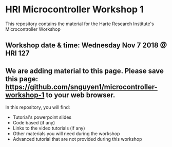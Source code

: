 # HRI Microcontroller Workshop 1
This repository contains the material for the Harte Research Institute's Microcontroller Workshop

## Workshop date & time: Wednesday Nov 7 2018 @ HRI 127

## We are adding material to this page. Please save this page: https://github.com/snguyen1/microcontroller-workshop-1 to your web browser.

In this repository, you will find:
- Tutorial's powerpoint slides
- Code based (if any)
- Links to the video tutorials (if any)
- Other materials you will need during the workshop
- Advanced tutorial that are not provided during this workshop


